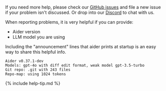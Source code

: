 If you need more help, please check our
[GitHub issues](https://github.com/Aider-AI/aider/issues)
and file a new issue if your problem isn't discussed.
Or drop into our
[Discord](https://discord.gg/Y7X7bhMQFV)
to chat with us.

When reporting problems, it is very helpful if you can provide:

- Aider version
- LLM model you are using

Including the "announcement" lines that
aider prints at startup
is an easy way to share this helpful info.

```
Aider v0.37.1-dev
Models: gpt-4o with diff edit format, weak model gpt-3.5-turbo
Git repo: .git with 243 files
Repo-map: using 1024 tokens
```

{% include help-tip.md %}
